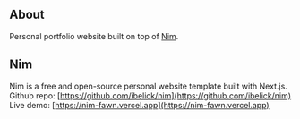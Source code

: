 ## About

Personal portfolio website built on top of [Nim](https://github.com/ibelick/nim).

## Nim

Nim is a free and open-source personal website template built with Next.js.
Github repo: [https://github.com/ibelick/nim](https://github.com/ibelick/nim)
Live demo: [https://nim-fawn.vercel.app](https://nim-fawn.vercel.app)

